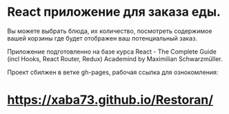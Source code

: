 # React приложение для заказа еды.  
Вы можете выбрать блюда, их количество, посмотреть содержимое вашей корзины где будет отображен ваш потенциальный заказ.

Приложение подготовленно  на базе курса React - The Complete Guide (incl Hooks, React Router, Redux) Academind by Maximilian Schwarzmüller.

Проект сбилжен в ветке gh-pages, рабочая ссылка для ознокомления:
# https://xaba73.github.io/Restoran/
 
